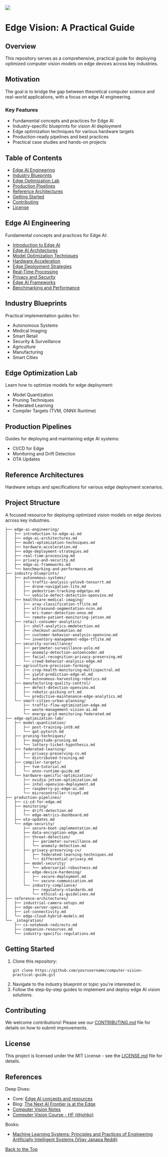 [![](https://img.shields.io/badge/Contribute-Welcome-green)](./CONTRIBUTING.md)

# Edge Vision: A Practical Guide

## Overview

This repository serves as a comprehensive, practical guide for deploying optimized computer vision models on edge devices across key industries. 

## Motivation

The goal is to bridge the gap between theoretical computer science and real-world applications, with a focus on edge AI engineering.

### Key Features
- Fundamental concepts and practices for Edge AI
- Industry-specific blueprints for vision AI deployment
- Edge optimization techniques for various hardware targets
- Production-ready pipelines and best practices
- Practical case studies and hands-on projects

## Table of Contents
- [Edge AI Engineering](#edge-ai-engineering)
- [Industry Blueprints](#industry-blueprints)
- [Edge Optimization Lab](#edge-optimization-lab)
- [Production Pipelines](#production-pipelines)
- [Reference Architectures](#reference-architectures)
- [Getting Started](#getting-started)
- [Contributing](#contributing)
- [License](#license)

## Edge AI Engineering

Fundamental concepts and practices for Edge AI:
- [Introduction to Edge AI](https://github.com/afondiel/edge-ai-engineering/blob/main/docs/introduction-to-edge-ai.md)
- [Edge AI Architectures](https://github.com/afondiel/edge-ai-engineering/blob/main/docs/edge-ai-architectures.md)
- [Model Optimization Techniques](https://github.com/afondiel/edge-ai-engineering/blob/main/docs/model-optimization-techniques.md)
- [Hardware Acceleration](https://github.com/afondiel/edge-ai-engineering/blob/main/docs/hardware-acceleration.md)
- [Edge Deployment Strategies](https://github.com/afondiel/edge-ai-engineering/blob/main/docs/edge-deployment-strategies.md)
- [Real-Time Processing](https://github.com/afondiel/edge-ai-engineering/blob/main/docs/real-time-processing.md)
- [Privacy and Security](https://github.com/afondiel/edge-ai-engineering/blob/main/docs/privacy-and-security.md)
- [Edge AI Frameworks](https://github.com/afondiel/edge-ai-engineering/blob/main/docs/edge-ai-frameworks.md)
- [Benchmarking and Performance](https://github.com/afondiel/edge-ai-engineering/blob/main/docs/benchmarking-and-performance.md)  
  
## Industry Blueprints

Practical implementation guides for:
- Autonomous Systems
- Medical Imaging
- Smart Retail
- Security & Surveillance
- Agriculture
- Manufacturing
- Smart Cities

## Edge Optimization Lab

Learn how to optimize models for edge deployment:
- Model Quantization
- Pruning Techniques
- Federated Learning
- Compiler Targets (TVM, ONNX Runtime)

## Production Pipelines

Guides for deploying and maintaining edge AI systems:
- CI/CD for Edge
- Monitoring and Drift Detection
- OTA Updates

## Reference Architectures

Hardware setups and specifications for various edge deployment scenarios.

## Project Structure

A focused resource for deploying optimized vision models on edge devices across key industries.

```
├── edge-ai-engineering/
│   ├── introduction-to-edge-ai.md
│   ├── edge-ai-architectures.md
│   ├── model-optimization-techniques.md
│   ├── hardware-acceleration.md
│   ├── edge-deployment-strategies.md
│   ├── real-time-processing.md
│   ├── privacy-and-security.md
│   ├── edge-ai-frameworks.md
│   └── benchmarking-and-performance.md    
├── industry-blueprints/
│   ├── autonomous-systems/
│   │   ├── traffic-analysis-yolov8-tensorrt.md     
│   │   ├── drone-navigation-lite.md
│   │   ├── pedestrian-tracking-edgetpu.md
│   │   └── vehicle-defect-detection-openvino.md
│   ├── healthcare-medical-imaging/
│   │   ├── xray-classification-tflite.md            
│   │   ├── ultrasound-segmentation-ncnn.md
│   │   ├── mri-tumor-detection-onnx.md
│   │   └── remote-patient-monitoring-jetson.md
│   ├── retail-consumer-analytics/
│   │   ├── shelf-analytics-mmdetection.md
│   │   ├── checkout-automation.md
│   │   ├── customer-behavior-analysis-openvino.md
│   │   └── inventory-management-edge-tflite.md
│   ├── security-surveillance/
│   │   ├── perimeter-surveillance-yolo.md
│   │   ├── anomaly-detection-autoencoder.md
│   │   ├── facial-recognition-privacy-preserving.md
│   │   └── crowd-behavior-analysis-edge.md
│   ├── agriculture-precision-farming/
│   │   ├── crop-health-monitoring-multispectral.md
│   │   ├── yield-prediction-edge-ml.md
│   │   └── autonomous-harvesting-robotics.md
│   ├── manufacturing-quality-control/
│   │   ├── defect-detection-openvino.md             
│   │   ├── robotic-picking-ort.md
│   │   └── predictive-maintenance-edge-analytics.md
│   └── smart-cities-urban-planning/
│       ├── traffic-flow-optimization-edge.md
│       ├── waste-management-vision-ai.md
│       └── energy-grid-monitoring-federated.md
├── edge-optimization-lab/                         
│   ├── model-quantization/
│   │   ├── post-training-int8.md
│   │   └── qat-pytorch.md
│   ├── pruning-techniques/
│   │   ├── magnitude-pruning.md
│   │   └── lottery-ticket-hypothesis.md
│   ├── federated-learning/
│   │   ├── privacy-preserving-cv.md
│   │   └── distributed-training.md
│   ├── compiler-targets/
│   │   ├── tvm-tutorial.md
│   │   └── onnx-runtime-guide.md
│   └── hardware-specific-optimization/
│       ├── nvidia-jetson-optimization.md
│       ├── intel-openvino-deployment.md
│       ├── raspberry-pi-edge-ai.md
│       └── microcontroller-tinyml.md
├── production-pipelines/                           
│   ├── ci-cd-for-edge.md
│   ├── monitoring/
│   │   ├── drift-detection.md
│   │   └── edge-metrics-dashboard.md
│   ├── ota-updates.md
│   └── edge-security/
│       ├── secure-boot-implementation.md
│       ├── data-encryption-edge.md
│       ├── threat-detection/
│       │   ├── perimeter-surveillance.md
│       │   └── anomaly-detection.md
│       ├── privacy-preserving-cv/
│       │   ├── federated-learning-techniques.md
│       │   └── differential-privacy.md
│       ├── model-security/
│       │   └── adversarial-robustness.md
│       ├── edge-device-hardening/
│       │   ├── secure-deployment.md
│       │   └── secure-communication.md
│       └── industry-compliance/
│           ├── regulatory-standards.md
│           └── ethical-ai-guidelines.md
├── reference-architectures/
│   ├── industrial-camera-setups.md
│   ├── edge-server-specs.md
│   ├── iot-connectivity.md
│   └── edge-cloud-hybrid-models.md
└── _integration/
    ├── cs-notebook-redirects.md                   
    ├── companion-resources.md
    └── industry-specific-regulations.md
```

## Getting Started

1. Clone this repository:
   ```
   git clone https://github.com/yourusername/computer-vision-practical-guide.git
   ```
2. Navigate to the industry blueprint or topic you're interested in.
3. Follow the step-by-step guides to implement and deploy edge AI vision solutions.

## Contributing

We welcome contributions! Please see our [CONTRIBUTING.md](CONTRIBUTING.md) file for details on how to submit improvements.

## License

This project is licensed under the MIT License - see the [LICENSE.md](LICENSE.md) file for details.

## References

Deep Dives: 
- Core: [Edge AI concepts and resources](https://github.com/afondiel/computer-science-notebook/tree/master/core/systems/edge-computing/edge-ai)
- Blog: [The Next AI Frontier is at the Edge](https://afondiel.github.io/posts/the-next-ai-frontier-is-at-the-edge/)
- [Computer Vision Notes](https://github.com/afondiel/computer-science-notebook/tree/master/core/ai-ml/computer-vision-notes)
- [Computer Vision Course - HF (@johko)](https://github.com/johko/computer-vision-course)

Books:
- [Machine Learning Systems: Principles and Practices of Engineering Artificially Intelligent Systems (Vijay Janapa Reddi)](https://mlsysbook.ai/)

[Back to the Top](#table-of-contents)
